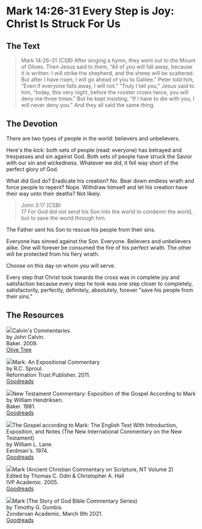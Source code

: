 # Mark 14:26-31 Every Step is Joy: Christ Is Struck For Us

## The Text

>Mark 14:26–31 (CSB) After singing a hymn, they went out to the Mount of Olives. Then Jesus said to them, “All of you will fall away, because it is written: I will strike the shepherd, and the sheep will be scattered. But after I have risen, I will go ahead of you to Galilee.” Peter told him, “Even if everyone falls away, I will not.” “Truly I tell you,” Jesus said to him, “today, this very night, before the rooster crows twice, you will deny me three times.” But he kept insisting, “If I have to die with you, I will never deny you.” And they all said the same thing.

## The Devotion

There are two types of people in the world: believers and unbelievers. 

Here's the kick: both sets of people (read: everyone) has betrayed and trespasses and sin against God. Both sets of people have struck the Savior with our sin and wickedness. Whatever we did, it fell way short of the perfect glory of God.

What did God do? Eradicate his creation? No. Bear down endless wrath and force people to repent? Nope. Withdraw himself and let his creation have their way unto their deaths? Not likely.

>John 3:17 (CSB)  
> 17  For God did not send his Son into the world to condemn the world, but to save the world through him.

The Father sent his Son to rescue his people from their sins. 

Everyone has sinned against the Son. Everyone. Believers and unbelievers alike. One will forever be consumed the fire of his perfect wrath. The other will be protected from his fiery wrath. 

Choose on this day on whom you will serve.

Every step that Christ took towards the cross was in complete joy and satisfaction because every step he took was one step closer to completely, satisfactorily, perfectly, definitely, absolutely, forever "save his people from their sins."

## The Resources

<p style="clear:both;">

<img src="/images/commentary-calvin-set-portrait.jpg">Calvin's Commentaries.  
by John Calvin.  
Baker. 2009.  
[Olive Tree](https://www.olivetree.com/store/product.php?productid=17517)

<p style="clear:both;">

<img src="/images/commentary-mark-sproul.jpg">Mark: An Expositional Commentary  
by R.C. Sproul.  
Reformation Trust Publisher. 2011.  
[Goodreads](https://www.goodreads.com/book/show/13329901-mark?ac=1&from_search=true&qid=AjPCOwNAXj&rank=1)

<p style="clear:both;">

<img src="/images/commentary-mark-hendriksen.jpg">New Testament Commentary: Exposition of the Gospel According to Mark  
by William Hendriksen.  
Baker. 1981.  
[Goodreads](https://www.goodreads.com/book/show/2365098.Mark)

<p style="clear:both;">

<img src="/images/commentary-mark-lane.jpg">The Gospel according to Mark: The English Text With Introduction, Exposition, and Notes (The New International Commentary on the New Testament)  
by William L. Lane.  
Eerdman's. 1974.  
[Goodreads](https://www.goodreads.com/book/show/978619.The_Gospel_of_Mark?from_search=true&from_srp=true&qid=UOUMUiJ7z4&rank=2)

<p style="clear:both;">

<img src="/images/commentary-mark-oden.jpg">Mark (Ancient Christian Commentary on Scripture, NT Volume 2)  
Edited by Thomas C. Odin & Christopher A. Hall  
IVP Academic. 2005.  
[Goodreads](https://www.goodreads.com/book/show/33015669-mark)

<p style="clear:both;">

<img src="/images/commentary-mark-gombis.jpg">Mark (The Story of God Bible Commentary Series)  
by Timothy G. Gombis.   
Zondervan Academic. March 9th 2021.  
[Goodreads](https://www.goodreads.com/book/show/54287613-mark)

<p style="clear:both;">
